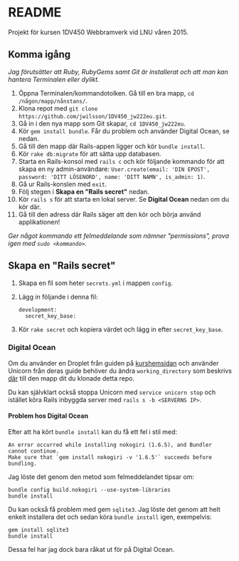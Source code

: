 # README

Projekt för kursen 1DV450 Webbramverk vid LNU våren 2015.

## Komma igång

*Jag förutsätter att Ruby, RubyGems samt Git är installerat och att man kan hantera Terminalen eller dylikt.*

1. Öppna Terminalen/kommandotolken. Gå till en bra mapp, `cd /någon/mapp/nånstans/`.
2. Klona repot med `git clone https://github.com/jwilsson/1DV450_jw222eu.git`.
3. Gå in i den nya mapp som Git skapar, `cd 1DV450_jw222eu`.
4. Kör `gem install bundle`. Får du problem och använder Digital Ocean, se nedan.
5. Gå till den mapp där Rails-appen ligger och kör `bundle install`.
6. Kör `rake db:migrate` för att sätta upp databasen.
7. Starta en Rails-konsol med `rails c` och kör följande kommando för att skapa en ny admin-användare: `User.create(email: 'DIN EPOST', password: 'DITT LÖSENORD', name: 'DITT NAMN', is_admin: 1)`.
8. Gå ur Rails-konslen med `exit`.
9. Följ stegen i **Skapa en "Rails secret"** nedan.
9. Kör `rails s` för att starta en lokal server. Se **Digital Ocean** nedan om du kör där.
10. Gå till den adress där Rails säger att den kör och börja använd applikationen!

*Ger något kommando ett felmeddelande som nämner "permissions", prova igen med `sudo <kommando>`.*

## Skapa en "Rails secret"
1. Skapa en fil som heter `secrets.yml` i mappen `config`.
2. Lägg in följande i denna fil:

    ```
    development:
      secret_key_base:
    ```

3. Kör `rake secret` och kopiera värdet och lägg in efter `secret_key_base`.

### Digital Ocean
Om du använder en Droplet från guiden på [kurshemsidan](https://coursepress.lnu.se/kurs/webbramverk/publicering-av-applikation/) och använder Unicorn från deras guide behöver du
ändra `working_directory` som beskrivs [där](https://www.digitalocean.com/community/tutorials/how-to-use-the-1-click-ruby-on-rails-on-ubuntu-14-04-image#unicorn) till den mapp dit du klonade detta repo.

Du kan självklart också stoppa Unicorn med `service unicorn stop` och istället köra Rails inbyggda server med `rails s -b <SERVERNS IP>`.

#### Problem hos Digital Ocean
Efter att ha kört `bundle install` kan du få ett fel i stil med:

```
An error occurred while installing nokogiri (1.6.5), and Bundler cannot continue.
Make sure that `gem install nokogiri -v '1.6.5'` succeeds before bundling.
```

Jag löste det genom den metod som felmeddelandet tipsar om:

```
bundle config build.nokogiri --use-system-libraries
bundle install
```

Du kan också få problem med gem `sqlite3`. Jag löste det genom att helt enkelt installera det och sedan köra `bundle install` igen, exempelvis:

```
gem install sqlite3
bundle install
```

Dessa fel har jag dock bara råkat ut för på Digital Ocean.
